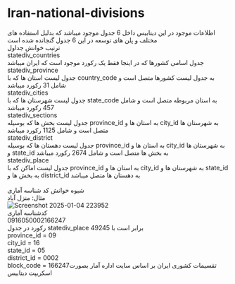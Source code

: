 # Iran-national-divisions
اطلاعات موجود در این دیتابیس داخل 6 جدول موجود میباشد که بدلیل استفاده های مختلف و پلن های توسعه در این 6 جدول گنجانده شده است
<br>
ترتیب خوانش جداول<br>
statediv_countries<br>
جدول اسامی کشورها که در اینجا فقط یک رکورد موجود است که ایران میباشد<br>
statediv_province<br>
جدول لیست استان ها که با country_code به جدول لیست کشورها متصل است و شامل 31 رکورد میباشد<br>
statediv_cities<br>
جدول لیست شهرستان ها که با  state_code به استان مربوطه متصل است و شامل 457 رکورد میباشد<br>
statediv_sections<br>
جدول لیست بخش ها که بوسیله province_id به استان ها و city_id به شهرستان ها متصل است و شامل 1125 رکورد میباشد<br>
statediv_district<br>
جدول لیست دهستان ها که بوسیله province_id به استان ها و city_id به شهرستان ها و state_id به بخش ها متصل است و شامل 2674 رکورد میباشد<br>
statediv_place<br>
جدول لیست اماکن که با province_id به استان ها و city_id به شهرستان ها و state_id به بخش ها و district_id به دهستان ها  متصل میباشد<br>
<br>
شیوه خوانش کد شناسه آماری<br>
مثال: منزل آباد<br>
![Screenshot 2025-01-04 223952](https://github.com/user-attachments/assets/ddc42ec4-733c-4b87-bb82-b470e28f4b28)<br>
کدشناسه آماری<br>
0916050002166247<br>
رکورد در جدول statediv_place برابر است با 49245 <br>
province_id = 09<br>
city_id = 16<br>
state_id = 05<br>
district_id = 0002<br>
block_code = 166247تقسیمات کشوری ایران بر اساس سایت اداره آمار بصورت اسکریپت دیتابیس<br>
